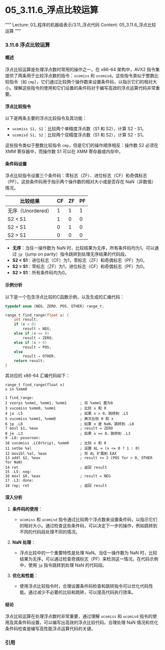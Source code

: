 # 05_3.11.6_浮点比较运算

"""
Lecture: 03_程序的机器级表示/3.11_浮点代码
Content: 05_3.11.6_浮点比较运算
"""

### 3.11.6 浮点比较运算

#### 概述
浮点比较运算是处理浮点数时常用的操作之一。在 x86-64 架构中，AVX2 指令集提供了两条用于比较浮点数的指令：`ucomiss` 和 `ucomisd`。这些指令类似于整数比较指令（如 `cmp`），它们通过比较两个操作数来设置条件码，以指示它们的相对大小。理解这些指令的使用和它们设置的条件码对于编写高效的浮点运算代码非常重要。

#### 浮点比较指令
以下是两条主要的浮点比较指令及其功能：

- `ucomiss S1, S2`：比较两个单精度浮点数（S1 和 S2），计算 S2 - S1。
- `ucomisd S1, S2`：比较两个双精度浮点数（S1 和 S2），计算 S2 - S1。

这些指令类似于整数比较指令 `cmp`，但是它们的操作顺序相反：操作数 S2 必须在 XMM 寄存器中，而操作数 S1 可以在 XMM 寄存器或内存中。

#### 条件码设置
浮点比较指令设置三个条件码：零标志（ZF）、进位标志（CF）和奇偶标志（PF）。这些条件码用于指示两个操作数的相对大小或是否存在 NaN（非数值）情况。

| 比较结果       | CF | ZF | PF |
|--------------|----|----|----|
| 无序（Unordered） | 1  | 1  | 1  |
| S2 < S1      | 1  | 0  | 0  |
| S2 = S1      | 0  | 1  | 0  |
| S2 > S1      | 0  | 0  | 0  |

- **无序**：当任一操作数为 NaN 时，比较结果为无序，所有条件码均为1。可以通过 `jp`（jump on parity）指令跳转到处理无序结果的代码段。
- **S2 < S1**：进位标志（CF）为1，零标志（ZF）和奇偶标志（PF）为0。
- **S2 = S1**：零标志（ZF）为1，进位标志（CF）和奇偶标志（PF）为0。
- **S2 > S1**：所有条件码均为0。

#### 示例分析
以下是一个包含浮点比较的C函数示例，以及生成的汇编代码：

```c
typedef enum {NEG, ZERO, POS, OTHER} range_t;

range_t find_range(float x) {
    int result;
    if (x < 0)
        result = NEG;
    else if (x == 0)
        result = ZERO;
    else if (x > 0)
        result = POS;
    else
        result = OTHER;
    return result;
}
```

其对应的 x86-64 汇编代码如下：

```assembly
range_t find_range(float x)
x in %xmm0

1 find_range:
2 vxorps %xmm1, %xmm1, %xmm1      ; 将 %xmm1 置为0
3 vucomiss %xmm0, %xmm1           ; 比较 x 和 0
4 ja .L5                          ; 如果 x > 0，跳转到 .L5
5 vucomiss %xmm1, %xmm0           ; 再次比较 0 和 x
6 jp .L8                          ; 如果 x 是 NaN，跳转到 .L8
7 movl $1, %eax                   ; result = ZERO
8 je .L3                          ; 如果 x == 0，跳转到 .L3
9 .L8: posornan:
10 vucomiss .LC0(%rip), %xmm0     ; 比较 x 和 0
11 setbe %al                      ; 设置 AL = (x <= 0 ? 1 : 0)
12 movzbl %al, %eax               ; 将 AL 扩展到 EAX
13 addl $2, %eax                  ; result += 2 (POS for > 0, OTHER for NaN)
14 ret                            ; 返回 result
15 .L5: neg:
16 movl $0, %eax                  ; result = NEG
17 .L3: done:
18 rep; ret                       ; 返回 result
```

#### 深入分析
1. **条件码的使用**：
   - `ucomiss` 和 `ucomisd` 指令通过比较两个浮点数来设置条件码，以指示它们的相对大小。通过检查这些条件码，可以决定下一步的操作，例如跳转到不同的代码段处理不同的情况。
   
2. **NaN 处理**：
   - 浮点比较中的一个重要特性是处理 NaN。当任一操作数为 NaN 时，比较结果为无序，可以通过检查奇偶标志（PF）来检测这一情况。在代码示例中，使用 `jp` 指令跳转到处理 NaN 的代码段。

3. **优化和性能**：
   - 使用浮点比较指令时，合理设置条件码检查和跳转指令可以优化代码性能。通过减少不必要的比较和跳转，可以提高代码执行效率。

#### 结论
浮点比较运算在处理浮点数时非常重要，通过理解 `ucomiss` 和 `ucomisd` 指令的使用及其条件码设置，可以编写出高效的浮点比较代码。合理处理 NaN 情况和优化条件码检查是编写高性能浮点运算代码的关键。

### 引用
